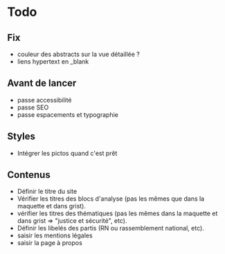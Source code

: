 # Todo

## Fix

- couleur des abstracts sur la vue détaillée ?
- liens hypertext en _blank

## Avant de lancer

- passe accessibilité
- passe SEO
- passe espacements et typographie

## Styles

- Intégrer les pictos quand c'est prêt

## Contenus

- Définir le titre du site
- Vérifier les titres des blocs d'analyse (pas les mêmes que dans la maquette et dans grist).
- vérifier les titres des thématiques (pas les mêmes dans la maquette et dans grist => "justice et sécurité", etc).
- Définir les libelés des partis (RN ou rassemblement national, etc).
- saisir les mentions légales
- saisir la page à propos

